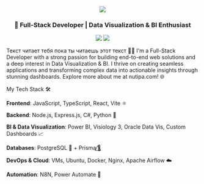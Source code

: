 <div align="center"> <img src="https://capsule-render.vercel.app/api?type=waving&color=gradient&height=200&section=header&text=Welcome%20to%20My%20Profile!&fontSize=80&animation=fadeIn" /> </div> <h3 align="center">🚀 Full-Stack Developer | Data Visualization & BI Enthusiast</h3> <div align="center"> </div> <p align="center"> <a href="https://nutipa.com"><img src="https://img.shields.io/badge/Personal%20Site-blue?style=for-the-badge&logo=website"/></a> <a href="https://linkedin.com/in/your-profile"><img src="https://img.shields.io/badge/LinkedIn-Profile-blue?style=for-the-badge&logo=linkedin"/></a> </p>
Текст читает тебя пока ты читаешь этот текст 👨‍💻
I'm a Full-Stack Developer with a strong passion for building end-to-end web solutions and a deep interest in Data Visualization & BI. I thrive on creating seamless applications and transforming complex data into actionable insights through stunning dashboards. Explore more about me at nutipa.com! 🌐

My Tech Stack 🛠️

**Frontend**: JavaScript, TypeScript, React, Vite ⚛️

**Backend**: Node.js, Express.js, C#, Python 🐍

**BI & Data Visualization**: Power BI, Visiology 3, Oracle Data Vis, Custom Dashboards 📈

**Databases**: PostgreSQL 🐘 + Prisma 🌈⃤

**DevOps & Cloud**: VMs, Ubuntu, Docker, Nginx, Apache Airflow ☁️

**Automation**: N8N, Power Automate 🤖
